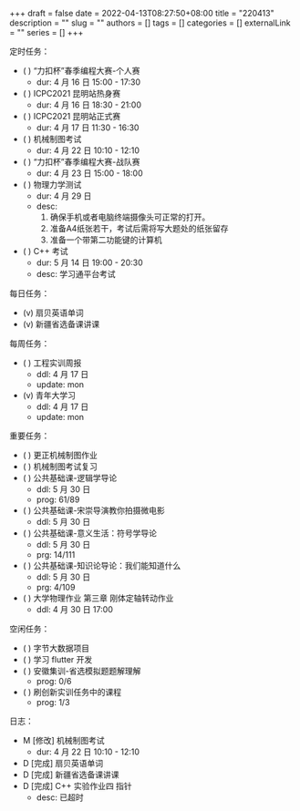 +++ 
draft = false
date = 2022-04-13T08:27:50+08:00
title = "220413"
description = ""
slug = ""
authors = []
tags = []
categories = []
externalLink = ""
series = []
+++

定时任务：
- ( ) “力扣杯”春季编程大赛-个人赛
    - dur: 4 月 16 日 15:00 - 17:30
- ( ) ICPC2021 昆明站热身赛
    - dur: 4 月 16 日 18:30 - 21:00
- ( ) ICPC2021 昆明站正式赛
    - dur: 4 月 17 日 11:30 - 16:30
- ( ) 机械制图考试
    - dur: 4 月 22 日 10:10 - 12:10
- ( ) “力扣杯”春季编程大赛-战队赛
    - dur: 4 月 23 日 15:00 - 18:00
- ( ) 物理力学测试
    - dur: 4 月 29 日
    - desc:
        1. 确保手机或者电脑终端摄像头可正常的打开。
        2. 准备A4纸张若干，考试后需将写大题处的纸张留存
        3. 准备一个带第二功能键的计算机
- ( ) C++ 考试
    - dur: 5 月 14 日 19:00 - 20:30
    - desc: 学习通平台考试

每日任务：
- (v) 扇贝英语单词
- (v) 新疆省选备课讲课

每周任务：
- ( ) 工程实训周报
    - ddl: 4 月 17 日
    - update: mon
- (v) 青年大学习
    - ddl: 4 月 17 日
    - update: mon

重要任务：
- ( ) 更正机械制图作业
- ( ) 机械制图考试复习
- ( ) 公共基础课-逻辑学导论
    - ddl: 5 月 30 日
    - prog: 61/89
- ( ) 公共基础课-宋崇导演教你拍摄微电影
    - ddl: 5 月 30 日
- ( ) 公共基础课-意义生活：符号学导论
    - ddl: 5 月 30 日
    - prg: 14/111
- ( ) 公共基础课-知识论导论：我们能知道什么
    - ddl: 5 月 30 日
    - prg: 4/109
- ( ) 大学物理作业 第三章 刚体定轴转动作业
    - ddl: 4 月 30 日 17:00

空闲任务：
- ( ) 字节大数据项目
- ( ) 学习 flutter 开发
- ( ) 安徽集训-省选模拟题题解理解
    - prog: 0/6
- ( ) 刷创新实训任务中的课程
    - prog: 1/3

日志：
- M [修改] 机械制图考试
    - dur: 4 月 22 日 10:10 - 12:10
- D [完成] 扇贝英语单词
- D [完成] 新疆省选备课讲课
- D [完成] C++ 实验作业四 指针
    - desc: 已超时